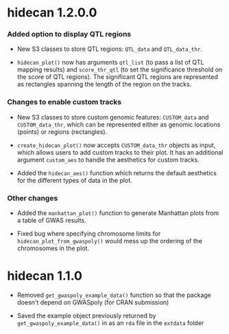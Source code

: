 # hidecan 1.2.0.0

### Added option to display QTL regions

* New S3 classes to store QTL regions: `QTL_data` and `QTL_data_thr`.

* `hidecan_plot()` now has arguments `qtl_list` (to pass a list of QTL mapping results) and `score_thr_qtl` (to set the significance threshold on the score of QTL regions). The significant QTL regions are represented as rectangles spanning the length of the region on the tracks.

### Changes to enable custom tracks

* New S3 classes to store custom genomic features: `CUSTOM_data` and `CUSTOM_data_thr`, which can be represented either as genomic locations (points) or regions (rectangles).

* `create_hidecan_plot()` now accepts `CUSTOM_data_thr` objects as input, which allows users to add custom tracks to their plot. It has an additional argument `custom_aes` to handle the aesthetics for custom tracks.

* Added the `hidecan_aes()` function which returns the default aesthetics for the different types of data in the plot.

### Other changes

* Added the `manhattan_plot()` function to generate Manhattan plots from a table of GWAS results.

* Fixed bug where specifying chromosome limits for `hidecan_plot_from_gwaspoly()` would mess up the ordering of the chromosomes in the plot.

# hidecan 1.1.0

* Removed `get_gwaspoly_example_data()` function so that the package doesn't depend on GWASpoly (for CRAN submission)

* Saved the example object previously returned by `get_gwaspoly_example_data()` in as an `rda` file in the `extdata` folder
